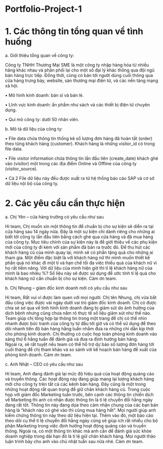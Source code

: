 # Portfolio-Project-1
# 1. Các thông tin tổng quan về tình huống 

a.	Giới thiệu tổng quan về công ty: 

 Công ty TNHH Thương Mại SME là một công ty nhập hàng hóa từ nhiều hãng khác nhau và phân phối lại cho một số đại lý khác thông qua đội ngũ bán hàng trực tiếp. Đồng thời, cũng có bán tới người dùng cuối thông qua cửa hàng trưng bày, website, sàn thương mại điện tử, và các nền tảng mạng xã hội. 

•	Mô hình kinh doanh: bán sỉ và bán lẻ. 

•	Lĩnh vực kinh doanh: ấn phẩm như sách và các thiết bị điện tử chuyên dụng. 

•	Qui mô công ty: dưới 50 nhân viên. 

b.	Mô tả dữ liệu của công ty: 

•	File data chứa thông tin thống kê số lượng đơn hàng đã hoàn tất (order) theo từng khách hàng (customer). Khách hàng là những visitor_id có trong file data. 

•	File visitor information chứa thông tin lần đầu tiên (create_date) khách ghé vào (visitor) một trong các địa điểm Online và Offline của công ty (visitor_source). 

•	Cả 2 File dữ liệu này đều được xuất ra từ hệ thống báo cáo SAP và cơ sở dữ liệu nội bộ của công ty. 

# 2. Các yêu cầu cần thực hiện 
a. Chị Yên – cửa hàng trưởng có yêu cầu như sau 

Hi team, 
Chị muốn xin một thông tin để chuẩn bị cho sự kiện sẽ diễn ra tại cửa hàng sau 14 ngày nữa. Đây là một sự kiện chỉ dành riêng cho những ai biết tới công ty lần đầu tiên bằng cách ghé qua cửa hàng và đã mua hàng của công ty. 
Mục tiêu chính của sự kiện này là để giới thiệu về các phụ kiện mới của công ty đi kèm với sản phẩm đã bán ra trước đó. Để thu hút các khách hàng cũ của mình quay lại, mình sẽ có phần tặng quà cho những ai tham gia. Một điểm đặc biệt là với khách hàng nữ thì mình muốn thiết kế phần quà nó khác đi một tí và hạn chế tối đa việc thiếu quà của khách nữ vì họ rất tiềm năng. 
Với dữ liệu của mình hiện giờ thì tỉ lệ khách hàng nữ của mình là bao nhiêu %? Số liệu này sẽ được sử dụng để ước tính tỉ lệ quà cho khách hàng nữ cần chuẩn bị cho sự kiện. 
Cám ơn team. 
 
b. Chị Nhung – giám đốc kinh doanh mới có yêu cầu như sau 

Hi team, 
Rất vui vì được làm quen với mọi người. Chị tên Nhung, chị vừa bắt đầu công việc được vài ngày dưới vai trò giám đốc kinh doanh. Chị có được chia sẻ sơ qua về tình hình kinh doanh đang bị giảm sút do ảnh hưởng của dịch bệnh nhưng cũng chưa nắm rõ thực tế số liệu giảm sút như thế nào. 
Team giúp chị tổng hợp lại thông tin trong một trang để chị có thể nhìn nhanh được bức tranh của công ty từ đầu tới giờ và có thể sử dụng để theo dõi nhanh tiến độ bán hàng hằng tuần nhằm đưa ra những chỉ dẫn kịp thời cho phòng kinh doanh. Chị thường có cuộc họp toàn phòng kinh doanh vào sáng thứ 6 hằng tuần để đánh giá và đưa ra định hướng bán hàng.  
Ngoài ra, sẽ rất tuyệt nếu team có thể hỗ trợ dự báo số lượng đơn hàng tới cuối tháng để chị tham khảo và so sánh với kế hoạch bán hàng đề xuất của phòng kinh doanh. 
Cám ơn team. 

c. Anh Nhật – CEO có yêu cầu như sau 

Hi team, 
Anh đang đánh giá lại mức độ hiệu quả của hoạt động quảng cáo và truyền thông. Các hoạt động này đang giúp mang lại lượng khách hàng mới cho công ty trên tất cả các kênh bán hàng. Đây cũng là một trong những hoạt động rất quan trọng để giữ chân khách hàng cũ. 
Trong cuộc họp với giám đốc Marketing tuần trước, bên cạnh các thông tin chiến dịch về Marketing thì anh có nhận được thông tin là tỉ lệ chuyển đổi hằng ngày đang rất tốt. Thông tin này đang dựa theo cảm nhận chung của các bạn bán hàng là “khách nào có ghé vào thì cũng mua hàng hết”. Mọi người giúp anh kiểm chứng thông tin này theo dữ liệu hiện tại. Thêm vào đó, một báo cáo theo dõi cụ thể tỉ lệ chuyển đổi hằng ngày cũng sẽ giúp ích rất nhiều cho bộ phận Marketing trong việc định hướng hoạt động quảng cáo và truyền thông. 
Ngoài ra, có một thông tin khác mà anh cần để đánh giá sức khỏe doanh nghiệp trong dài hạn đó là tỉ lệ giữ chân khách hàng. Mọi người thảo luận trình bày cho anh vào chủ nhật tuần sau nữa nhé. 
Cám ơn team. 

